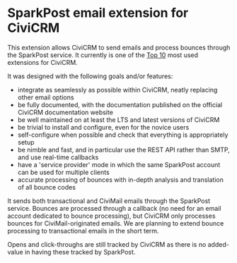 # SparkPost email extension for CiviCRM

This extension allows CiviCRM to send emails and process bounces through the SparkPost service.
It currently is one of the [Top 10](https://stats.civicrm.org/?tab=sites) most used extensions for CiviCRM.

It was designed with the following goals and/or features:
* integrate as seamlessly as possible within CiviCRM, neatly replacing other email options
* be fully documented, with the documentation published on the official CiviCRM documentation website
* be well maintained on at least the LTS and latest versions of CiviCRM
* be trivial to install and configure, even for the novice users
* self-configure when possible and check that everything is appropriately setup
* be nimble and fast, and in particular use the REST API rather than SMTP, and use real-time callbacks
* have a 'service provider' mode in which the same SparkPost account can be used for multiple clients
* accurate processing of bounces with in-depth analysis and translation of all bounce codes

It sends both transactional and CiviMail emails through the SparkPost service. Bounces are processed through a callback (no need for an email account dedicated to bounce processing), but CiviCRM only processes bounces for CiviMail-originated emails. We are planning to extend bounce processing to transactional emails in the short term.

Opens and click-throughs are still tracked by CiviCRM as there is no added-value in having these tracked by SparkPost.
